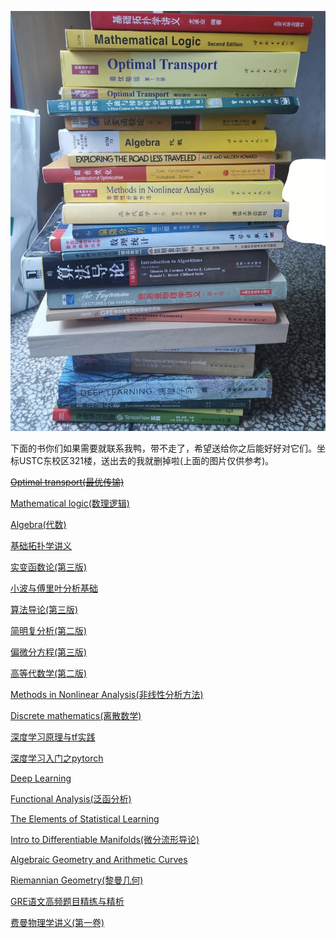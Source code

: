 ![](book.jpg)

下面的书你们如果需要就联系我鸭，带不走了，希望送给你之后能好好对它们。坐标USTC东校区321楼，送出去的我就删掉啦(上面的图片仅供参考)。

~~[Optimal transport(最优传输)](https://www.springer.com/gp/book/9783540710493)~~

[Mathematical logic(数理逻辑)](https://www.springer.com/gp/book/9780387942582)

[Algebra(代数)](https://www.springer.com/la/book/9780387905181)

[基础拓扑学讲义](https://www.amazon.cn/dp/B00W76CZ1C)

[实变函数论(第三版)](https://item.jd.com/12063386.html)

[小波与傅里叶分析基础](https://item.jd.com/27426004763.html)

[算法导论(第三版)](https://item.jd.com/11144230.html)

[简明复分析(第二版)](https://item.jd.com/27252230740.html)

[偏微分方程(第三版)](https://item.jd.com/36303549372.html)

[高等代数学(第二版)](https://www.amazon.cn/dp/B016OLNFE6)

[Methods in Nonlinear Analysis(非线性分析方法)](https://www.springer.com/la/book/9783540241331)

[Discrete mathematics(离散数学)](https://www.springer.com/gp/book/9780387955841)

[深度学习原理与tf实践](https://item.jd.com/12186034.html)

[深度学习入门之pytorch](https://github.com/L1aoXingyu/code-of-learn-deep-learning-with-pytorch)

[Deep Learning](https://www.deeplearningbook.org/)

[Functional Analysis(泛函分析)](https://item.jd.com/1245556866.html)

[The Elements of Statistical Learning](https://www.amazon.com/Elements-Statistical-Learning-Prediction-Statistics/dp/0387848576)

[Intro to Differentiable Manifolds(微分流形导论)](https://www.springer.com/kr/book/9780387954776)

[Algebraic Geometry and Arithmetic Curves](https://www.math.u-bordeaux.fr/~qliu/Book/)

[Riemannian Geometry(黎曼几何)](https://press.princeton.edu/titles/486.html)

[GRE语文高频题目精练与精析](https://www.amazon.com/GRE%E8%AF%AD%E6%96%87%E9%AB%98%E9%A2%91%E9%A2%98%E7%9B%AE%E7%B2%BE%E7%BB%83%E4%B8%8E%E7%B2%BE%E6%9E%90-Chinese-%E9%99%88%E7%90%A6-%E4%B8%BB%E7%BC%96-ebook/dp/B071YP7HST)

[费曼物理学讲义(第一卷)](https://book.douban.com/subject/1437852/)

